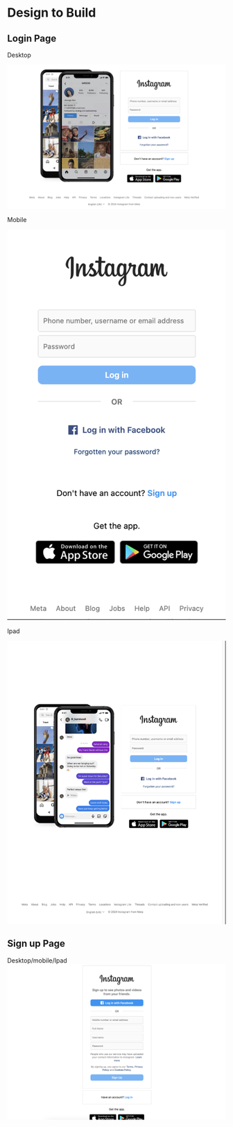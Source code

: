# Design to Build

## Login Page

Desktop

![alt text](./images/image.png)

Mobile

![alt text](./images/image-1.png)

Ipad

![alt text](./images/image-2.png)

## Sign up Page

Desktop/mobile/Ipad
![alt text](./images/image-3.png)
